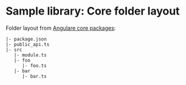 # Sample library: Core folder layout

Folder layout from [Angulare core packages](https://github.com/angular/angular/blob/master/packages/core/public_api.ts):

```
|- package.json
|- public_api.ts
|- src
   |- module.ts
   |- foo
      |- foo.ts
   |- bar
      |- bar.ts
```
